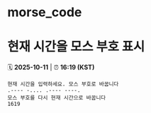 # morse_code
# 현재 시간을 모스 부호 표시
<!-- MORSE_TIME_START -->
🗓️ **2025-10-11** | ⏰ **16:19 (KST)**

```
현재 시간을 입력하세요. 모스 부호로 바꿉니다
.---- -.... .---- ----.
모스 부호를 다시 현재 시간으로 바꿉니다
1619
```
<!-- MORSE_TIME_END -->
